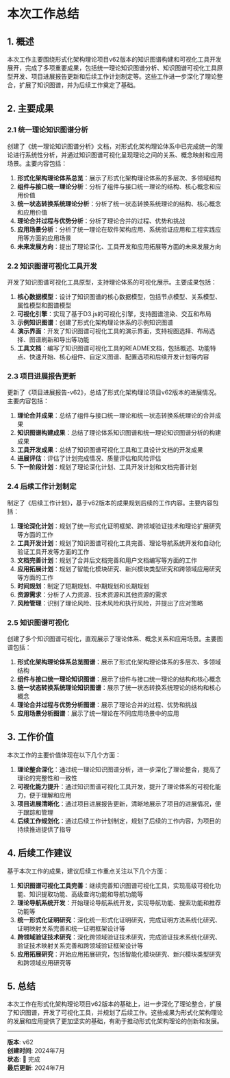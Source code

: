 # 本次工作总结

## 1. 概述

本次工作主要围绕形式化架构理论项目v62版本的知识图谱构建和可视化工具开发展开，完成了多项重要成果，包括统一理论知识图谱分析、知识图谱可视化工具原型开发、项目进展报告更新和后续工作计划制定等。这些工作进一步深化了理论整合，扩展了知识图谱，并为后续工作奠定了基础。

## 2. 主要成果

### 2.1 统一理论知识图谱分析

创建了《统一理论知识图谱分析》文档，对形式化架构理论体系中已完成统一的理论进行系统性分析，并通过知识图谱可视化呈现理论之间的关系、概念映射和应用场景。主要内容包括：

1. **形式化架构理论体系总览**：展示了形式化架构理论体系的多层次、多领域结构
2. **组件与接口统一理论分析**：分析了组件与接口统一理论的结构、核心概念和应用价值
3. **统一状态转换系统理论分析**：分析了统一状态转换系统理论的结构、核心概念和应用价值
4. **理论合并过程与优势分析**：分析了理论合并的过程、优势和挑战
5. **应用场景分析**：分析了统一理论在软件架构应用、系统验证应用和工程实践应用等方面的应用场景
6. **未来发展方向**：提出了理论深化、工具开发和应用拓展等方面的未来发展方向

### 2.2 知识图谱可视化工具开发

开发了知识图谱可视化工具原型，支持理论体系的可视化展示。主要成果包括：

1. **核心数据模型**：设计了知识图谱的核心数据模型，包括节点模型、关系模型、属性模型和图谱模型
2. **可视化引擎**：实现了基于D3.js的可视化引擎，支持图谱渲染、交互和布局
3. **示例知识图谱**：创建了形式化架构理论体系的示例知识图谱
4. **演示界面**：开发了知识图谱可视化工具的演示界面，支持视图选择、布局选择、图谱刷新和导出等功能
5. **工具文档**：编写了知识图谱可视化工具的README文档，包括概述、功能特点、快速开始、核心组件、自定义图谱、配置选项和后续开发计划等内容

### 2.3 项目进展报告更新

更新了《项目进展报告-v62》，总结了形式化架构理论项目v62版本的进展情况。主要内容包括：

1. **理论合并成果**：总结了组件与接口统一理论和统一状态转换系统理论的合并成果
2. **知识图谱构建成果**：总结了理论体系知识图谱和统一理论知识图谱分析的构建成果
3. **工具开发成果**：总结了知识图谱可视化工具和工具设计文档的开发成果
4. **进展评估**：评估了计划完成情况、质量评估和风险评估
5. **下一阶段计划**：规划了理论深化计划、工具开发计划和文档完善计划

### 2.4 后续工作计划制定

制定了《后续工作计划》，基于v62版本的成果规划后续的工作内容。主要内容包括：

1. **理论深化计划**：规划了统一形式化证明框架、跨领域验证技术和理论扩展研究等方面的工作
2. **工具开发计划**：规划了知识图谱可视化工具完善、理论导航系统开发和自动化验证工具开发等方面的工作
3. **文档完善计划**：规划了合并后文档完善和用户文档编写等方面的工作
4. **应用拓展计划**：规划了智能化模块研究、新兴模块类型研究和跨领域应用研究等方面的工作
5. **时间规划**：制定了短期规划、中期规划和长期规划
6. **资源需求**：分析了人力资源、技术资源和其他资源的需求
7. **风险管理**：识别了理论风险、技术风险和执行风险，并提出了应对策略

### 2.5 知识图谱可视化

创建了多个知识图谱可视化，直观展示了理论体系、概念关系和应用场景。主要图谱包括：

1. **形式化架构理论体系总览图谱**：展示了形式化架构理论体系的多层次、多领域结构
2. **组件与接口统一理论知识图谱**：展示了组件与接口统一理论的结构和核心概念
3. **统一状态转换系统理论知识图谱**：展示了统一状态转换系统理论的结构和核心概念
4. **理论合并过程与优势分析图谱**：展示了理论合并的过程、优势和挑战
5. **应用场景分析图谱**：展示了统一理论在不同应用场景中的应用

## 3. 工作价值

本次工作的主要价值体现在以下几个方面：

1. **理论整合深化**：通过统一理论知识图谱分析，进一步深化了理论整合，提高了理论的完整性和一致性
2. **可视化能力提升**：通过知识图谱可视化工具开发，提升了理论体系的可视化能力，便于理解和应用
3. **项目进展清晰化**：通过项目进展报告更新，清晰地展示了项目的进展情况，便于跟踪和管理
4. **后续工作规划化**：通过后续工作计划制定，规划了后续的工作内容，为项目的持续推进提供了指导

## 4. 后续工作建议

基于本次工作的成果，建议后续工作重点关注以下几个方面：

1. **知识图谱可视化工具完善**：继续完善知识图谱可视化工具，实现高级可视化功能、知识提取功能、高级查询功能和导航功能等
2. **理论导航系统开发**：开始理论导航系统开发，实现导航功能、搜索功能和推荐功能等
3. **统一形式化证明研究**：深化统一形式化证明研究，完成证明方法系统化研究、证明映射关系完善和统一证明框架设计等
4. **跨领域验证技术研究**：深化跨领域验证技术研究，完成验证技术系统化研究、验证技术映射关系完善和跨领域验证框架设计等
5. **应用拓展研究**：开始应用拓展研究，包括智能化模块研究、新兴模块类型研究和跨领域应用研究等

## 5. 总结

本次工作在形式化架构理论项目v62版本的基础上，进一步深化了理论整合，扩展了知识图谱，开发了可视化工具，并规划了后续工作。这些成果为形式化架构理论的发展和应用提供了更加坚实的基础，有助于推动形式化架构理论的创新和发展。

---

**版本**: v62  
**创建时间**: 2024年7月  
**状态**: 🔄 完成  
**最后更新**: 2024年7月
